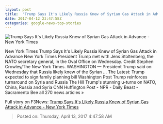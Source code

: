```yaml
---
layout: post
title:  "Trump Says It's Likely Russia Knew of Syrian Gas Attack in Advance - New York Times"
date: 2017-04-12 23:47:58Z
categories: google-news-top-stories
---
```


![Trump Says It's Likely Russia Knew of Syrian Gas Attack in Advance - New York Times](https://static01.nyt.com/images/2017/04/13/us/13prexy-1/13prexy-1-facebookJumbo.jpg)

New York Times Trump Says It's Likely Russia Knew of Syrian Gas Attack in Advance New York Times President Trump met with Jens Stoltenberg, the NATO secretary general, in the Oval Office on Wednesday. Credit Stephen Crowley/The New York Times. WASHINGTON — President Trump said on Wednesday that Russia likely knew of the Syrian ... The Latest: Trump expected to sign family planning bill Washington Post Trump reinforces turnaround on Syria and Russia The Hill Trump's stunning u-turns on NATO, China, Russia and Syria CNN Huffington Post - NPR - Daily Beast - Sacramento Bee all 270 news articles »


Full story on F3News: [Trump Says It's Likely Russia Knew of Syrian Gas Attack in Advance - New York Times](http://www.f3nws.com/n/mAHNxC)

> Posted on: Thursday, April 13, 2017 4:47:58 AM
